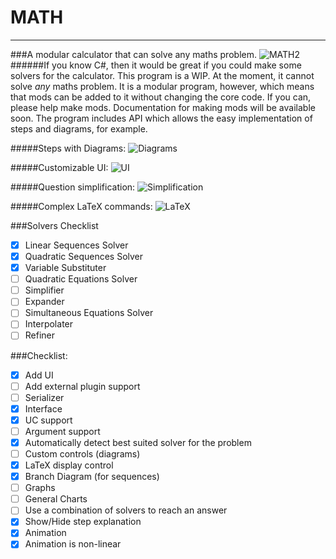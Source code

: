 # MATH
---
###A modular calculator that can solve any maths problem.
![MATH2](https://cdn.pbrd.co/images/2bFNPewP.png)
######If you know C#, then it would be great if you could make some solvers for the calculator. This program is a WIP. At the moment, it cannot solve *any* maths problem. It is a modular program, however, which means that mods can be added to it without changing the core code. If you can, please help make mods. Documentation for making mods will be available soon. The program includes API which allows the easy implementation of steps and diagrams, for example.


#####Steps with Diagrams:
![Diagrams](https://cdn.pbrd.co/images/2bG26iaB.png)

#####Customizable UI:
![UI](https://cdn.pbrd.co/images/2bG6YqIt.png)

#####Question simplification:
![Simplification](https://cdn.pbrd.co/images/2bGcbdIr.png)

#####Complex LaTeX commands:
![LaTeX](https://cdn.pbrd.co/images/2bGfkCqP.png)


###Solvers Checklist
- [x] Linear Sequences Solver
- [x] Quadratic Sequences Solver
- [x] Variable Substituter
- [ ] Quadratic Equations Solver
- [ ] Simplifier
- [ ] Expander
- [ ] Simultaneous Equations Solver
- [ ] Interpolater
- [ ] Refiner

###Checklist:
- [x] Add UI
- [ ] Add external plugin support
 - [ ] Serializer
 - [x] Interface
 - [x] UC support
 - [ ] Argument support
- [x] Automatically detect best suited solver for the problem
- [ ] Custom controls (diagrams)
 - [x] LaTeX display control
 - [x] Branch Diagram (for sequences)
 - [ ] Graphs
 - [ ] General Charts
- [ ] Use a combination of solvers to reach an answer
- [x] Show/Hide step explanation
 - [x] Animation
 - [x] Animation is non-linear

